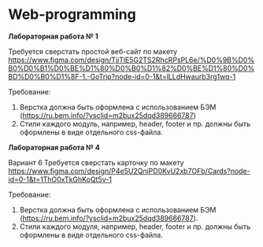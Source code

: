 # Web-programming
**Лабораторная работа № 1**

Требуется сверстать простой веб-сайт по макету
https://www.figma.com/design/TjjTlE5G2TS2RhcRPsPL6e/%D0%9B%D0%B0%D0%B1%D0%BE%D1%80%D0%B0%D1%82%D0%BE%D1%80%D0%BD%D0%B0%D1%8F-1.-GoTrip?node-id=0-1&t=lLLdHwaurb3rg1wq-1

Требование:
1.	Верстка должна быть оформлена с использованием БЭМ (https://ru.bem.info/?ysclid=m2bux25dqd389666787)
2.	Стили каждого модуль, например, header, footer и пр. должны быть оформлены в виде отдельного css-файла.

**Лабораторная работа № 4**

Вариант 6
Требуется сверстать карточку по макету
https://www.figma.com/design/P4e5U2QniPD0KvU2xb7OFb/Cards?node-id=0-1&t=1ThO0xTkGhKoQt5v-1

Требование:
1.	Верстка должна быть оформлена с использованием БЭМ (https://ru.bem.info/?ysclid=m2bux25dqd389666787).
2.	Стили каждого модуля, например, header, footer и пр. должны быть оформлены в виде отдельного css-файла.
